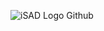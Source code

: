 ![iSAD Logo Github](https://github.com/sirx2713/Flag-of-Italy/assets/122817303/ef805d49-ac4d-4f42-81b7-8c3082839fb3)
